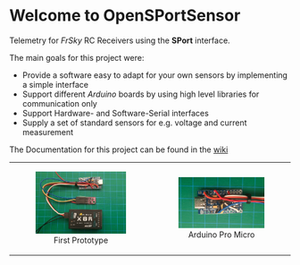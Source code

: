 # Welcome to OpenSPortSensor
Telemetry for *FrSky* RC Receivers using the **SPort** interface.

The main goals for this project were:
- Provide a software easy to adapt for your own sensors by implementing a simple interface
- Support different *Arduino* boards by using high level libraries for communication only
- Support Hardware- and Software-Serial interfaces
- Supply a set of standard sensors for e.g. voltage and current measurement

The Documentation for this project can be found in the [wiki](https://github.com/icebreaker-ch/OpenSPortSensor/wiki)

<p align="center">
  <table>
    <tr>
      <td align="center">
        <figure>
          <img src="images/FirstPrototype.jpg" width="350" title="First Prototype"><br/>
          <figcaption>First Prototype</figcaption>
        </figure>
      </td>
      <td align="center">
        <figure>
          <img src="images/ArduinoProMicro.jpg" width="350" title="Voltage and Vario Sensor with Arduino Pro Micro"><br/>
          <figcaption>Arduino Pro Micro</figcaption>
        </figure>
        </td>
    </tr>
  </table>
</p>
